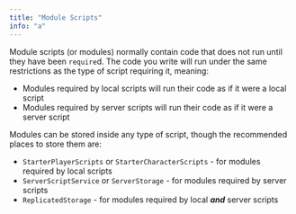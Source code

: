 ```yaml
---
title: "Module Scripts"
info: "a"
---
```


 
Module scripts (or modules) normally contain code that does not run until they have been `require`d. The code you write will run under the same restrictions as the type of script requiring it, meaning:
- Modules required by local scripts will run their code as if it were a local script
- Modules required by server scripts will run their code as if it were a server script

Modules can be stored inside any type of script, though the recommended places to store them are:
- `StarterPlayerScripts` or `StarterCharacterScripts` - for modules required by local scripts
- `ServerScriptService` or `ServerStorage` - for modules required by server scripts
- `ReplicatedStorage` - for modules required by local ***and*** server scripts